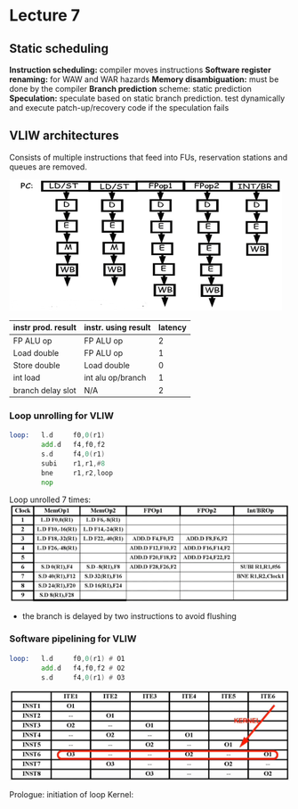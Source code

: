 # Lecture 7

## Static scheduling

**Instruction scheduling:** compiler moves instructions
**Software register renaming:** for WAW and WAR hazards
**Memory disambiguation:** must be done by the compiler
**Branch prediction** scheme: static prediction
**Speculation:** speculate based on static branch prediction. test dynamically and execute patch-up/recovery code if the speculation fails

## VLIW architectures

Consists of multiple instructions that feed into FUs, reservation stations and queues are removed.

![vliw](vliw.png)

| instr prod. result | instr. using result | latency |
| --- | --- | --- |
| FP ALU op | FP ALU op | 2 |
| Load double | FP ALU op | 1 |
| Store double | Load double | 0 |
| int load | int alu op/branch | 1 |
| branch delay slot | N/A | 2 |


### Loop unrolling for VLIW
```asm
loop:   l.d     f0,0(r1)
        add.d   f4,f0,f2
        s.d     f4,0(r1)
        subi    r1,r1,#8
        bne     r1,r2,loop
        nop
```

Loop unrolled 7 times:
![unroll](unroll.png)

- the branch is delayed by two instructions to avoid flushing

### Software pipelining for VLIW

```asm
loop:   l.d     f0,0(r1) # O1
        add.d   f4,f0,f2 # O2
        s.d     f4,0(r1) # O3
```

![pipeline](pipeline.png)

Prologue: initiation of loop
Kernel: 
